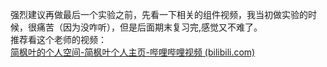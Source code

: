 强烈建议再做最后一个实验之前，先看一下相关的组件视频，我当初做实验的时候，很痛苦（因为没咋听），但是后面期末复习完,感觉又不难了。<br>
推荐看这个老师的视频：<br>
[简枫叶的个人空间-简枫叶个人主页-哔哩哔哩视频 (bilibili.com)](https://space.bilibili.com/483725631?spm_id_from=333.788.0.0)
